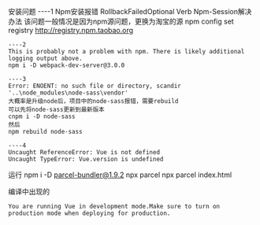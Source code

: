 安装问题
    ----1
    Npm安装报错 RollbackFailedOptional Verb Npm-Session解决办法
    该问题一般情况是因为npm源问题，更换为淘宝的源
    npm config set registry http://registry.npm.taobao.org

    ----2
    This is probably not a problem with npm. There is likely additional logging output above.
    npm i -D webpack-dev-server@3.0.0

    ----3
    Error: ENOENT: no such file or directory, scandir '..\node_modules\node-sass\vendor'
    大概率是升级node后，项目中的node-sass报错，需要rebuild
    可以先将node-sass更新到最新版本
    cnpm i -D node-sass 
    然后
    npm rebuild node-sass

    ----4
    Uncaught ReferenceError: Vue is not defined
    Uncaught TypeError: Vue.version is undefined

运行
    npm i -D parcel-bundler@1.9.2
    npx parcel
    npx parcel index.html


编译中出现的

    You are running Vue in development mode.Make sure to turn on production mode when deploying for production.
    